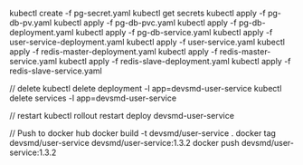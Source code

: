 kubectl create -f pg-secret.yaml
kubectl get secrets
kubectl apply -f pg-db-pv.yaml
kubectl apply -f pg-db-pvc.yaml
kubectl apply -f pg-db-deployment.yaml
kubectl apply -f pg-db-service.yaml
kubectl apply -f user-service-deployment.yaml
kubectl apply -f user-service.yaml
kubectl apply -f redis-master-deployment.yaml
kubectl apply -f redis-master-service.yaml
kubectl apply -f redis-slave-deployment.yaml
kubectl apply -f redis-slave-service.yaml

// delete 
kubectl delete deployment -l app=devsmd-user-service
kubectl delete services -l app=devsmd-user-service

// restart 
kubectl rollout restart deploy devsmd-user-service

// Push to docker hub
docker build -t devsmd/user-service .
docker tag devsmd/user-service devsmd/user-service:1.3.2
docker push devsmd/user-service:1.3.2